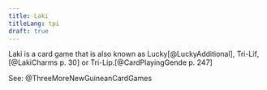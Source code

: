 ```yaml
---
title: Laki
titleLang: tpi
draft: true
---
```


<span class="aka noun" lang="tpi">Laki</span> is a card game that is also known as <span class="aka">Lucky</span>[@LuckyAdditional], <span class="aka noun" lang="tpi">Tri-Lif</span>,[@LakiCharms p. 30] or <span class="aka noun" lang="tpi">Tri-Lip</span>.[@CardPlayingGende p. 247]

See: @ThreeMoreNewGuineanCardGames
